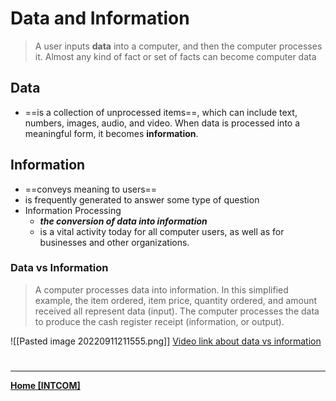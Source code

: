# Data and Information
> A user inputs **data** into a computer, and then the computer processes it. Almost any kind of fact or set of facts can become computer data

## Data
- ==is a collection of unprocessed items==, which can include text, numbers, images, audio, and video. When data is processed into a meaningful form, it becomes **information**.


## Information
- ==conveys meaning to users==
- is frequently generated to answer some type of question
- Information Processing
	- **_the conversion of data into information_**
	- is a vital activity today for all computer users, as well as for businesses and other organizations.

### Data vs Information
> A computer processes data into information. In this simplified example, the item ordered, item price, quantity ordered, and amount received all represent data (input). The computer processes the data to produce the cash register receipt (information, or output).

![[Pasted image 20220911211555.png]]
[Video link about data vs information]([https://drive.google.com/file/d/16yqBvlIMaPwPQcA4_i0jzWz1XcA4aMs0/view](https://drive.google.com/file/d/16yqBvlIMaPwPQcA4_i0jzWz1XcA4aMs0/view))

# 
---
**[Home [INTCOM]](INTCOM11.md)**